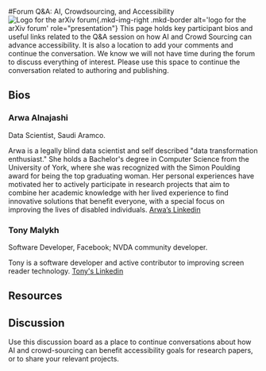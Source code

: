 #Forum Q&A: AI, Crowdsourcing, and Accessibility
![Logo for the arXiv forum](../../assets/arxiv-lockup-forum-bgcolor.png){.mkd-img-right .mkd-border alt='logo for the arXiv forum' role="presentation"}
This page holds key participant bios and useful links related to the Q&A session on how AI and Crowd Sourcing can advance accessibility. It is also a location to add your comments and continue the conversation. We know we will not have time during the forum to discuss everything of interest. Please use this space to continue the conversation related to authoring and publishing.

## Bios
### Arwa Alnajashi
Data Scientist, Saudi Aramco.

Arwa is a legally blind data scientist and self described "data transformation enthusiast." She holds a Bachelor's degree in Computer Science from the University of York, where she was recognized with the Simon Poulding award for being the top graduating woman. Her personal experiences have motivated her to actively participate in research projects that aim to combine her academic knowledge with her lived experience to find innovative solutions that benefit everyone, with a special focus on improving the lives of disabled individuals. [Arwa’s Linkedin](https://www.linkedin.com/in/arwa-alnajashi-84b1541a2/)

### Tony Malykh
Software Developer, Facebook; NVDA community developer.

Tony is a software developer and active contributor to improving screen reader technology. [Tony's Linkedin](https://www.linkedin.com/in/tony-malykh-2971591/)

## Resources

## Discussion
Use this discussion board as a place to continue conversations about how AI and crowd-sourcing can benefit accessibility goals for research papers, or to share your relevant projects.
